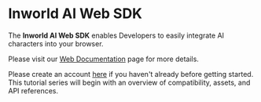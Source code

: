 # Inworld AI Web SDK

The **Inworld AI Web SDK** enables Developers to easily integrate AI characters into your browser. 

Please visit our [Web Documentation](https://docs.inworld.ai/docs/tutorial-integrations/web/) page for more details.


Please create an account [here](https://studio.inworld.ai/signup) if you haven't already before getting started.
This tutorial series will begin with an overview of compatibility, assets, and API references.
